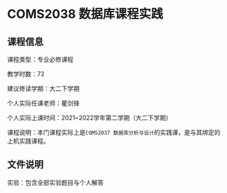 # COMS2038 数据库课程实践

## 课程信息

课程类型：专业必修课程

教学时数：72

建议修读学期：大二下学期

个人实际任课老师：瞿剑锋

个人实际上课时间：2021~2022学年第二学期（大二下学期）

课程说明：本门课程实际上是`COMS2037 数据库分析与设计`的实践课，是与其绑定的上机实践课程。

## 文件说明

实验：包含全部实验题目与个人解答
